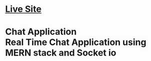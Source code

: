 <h1><a href="https://wechat-udcv-chatfc.onrender.com" target="_blank">Live Site</a><h1>
 Chat Application <br/>
 Real Time Chat Application using MERN stack and Socket io
